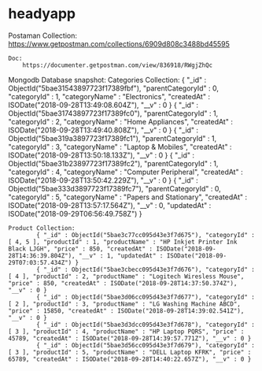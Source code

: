 # headyapp


Postaman Collection:
        https://www.getpostman.com/collections/6909d808c3488bd45595

    Doc:
        https://documenter.getpostman.com/view/836918/RWgjZhQc

Mongodb Database snapshot:
   Categories Collection:
            { "_id" : ObjectId("5bae31543897723f17389fbf"), "parentCategoryId" : 0, "categoryId" : 1, "categoryName" : "Electronics", "createdAt" : ISODate("2018-09-28T13:49:08.604Z"), "__v" : 0 }
            { "_id" : ObjectId("5bae31743897723f17389fc0"), "parentCategoryId" : 1, "categoryId" : 2, "categoryName" : "Home Appliances", "createdAt" : ISODate("2018-09-28T13:49:40.808Z"), "__v" : 0 }
            { "_id" : ObjectId("5bae319a3897723f17389fc1"), "parentCategoryId" : 1, "categoryId" : 3, "categoryName" : "Laptop & Mobiles", "createdAt" : ISODate("2018-09-28T13:50:18.133Z"), "__v" : 0 }
            { "_id" : ObjectId("5bae31b23897723f17389fc2"), "parentCategoryId" : 1, "categoryId" : 4, "categoryName" : "Computer Peripheral", "createdAt" : ISODate("2018-09-28T13:50:42.229Z"), "__v" : 0 }
            { "_id" : ObjectId("5bae333d3897723f17389fc7"), "parentCategoryId" : 0, "categoryId" : 5, "categoryName" : "Papers and Stationary", "createdAt" : ISODate("2018-09-28T13:57:17.564Z"), "__v" : 0, "updatedAt" : ISODate("2018-09-29T06:56:49.758Z") }

    Product Collection:
            { "_id" : ObjectId("5bae3c77cc095d43e3f7d675"), "categoryId" : [ 4, 5 ], "productId" : 1, "productName" : "HP Inkjet Printer Ink Black LJGH", "price" : 850, "createdAt" : ISODate("2018-09-28T14:36:39.804Z"), "__v" : 1, "updatedAt" : ISODate("2018-09-29T07:03:57.434Z") }
            { "_id" : ObjectId("5bae3cbecc095d43e3f7d676"), "categoryId" : [ 4 ], "productId" : 2, "productName" : "Logitech Wiresless Mouse", "price" : 850, "createdAt" : ISODate("2018-09-28T14:37:50.374Z"), "__v" : 0 }
            { "_id" : ObjectId("5bae3d06cc095d43e3f7d677"), "categoryId" : [ 2 ], "productId" : 3, "productName" : "LG Washing Machine ABCD", "price" : 15850, "createdAt" : ISODate("2018-09-28T14:39:02.541Z"), "__v" : 0 }
            { "_id" : ObjectId("5bae3d3dcc095d43e3f7d678"), "categoryId" : [ 3 ], "productId" : 4, "productName" : "HP Laptop PQRS", "price" : 45789, "createdAt" : ISODate("2018-09-28T14:39:57.771Z"), "__v" : 0 }
            { "_id" : ObjectId("5bae3d56cc095d43e3f7d679"), "categoryId" : [ 3 ], "productId" : 5, "productName" : "DELL Laptop KFRK", "price" : 65789, "createdAt" : ISODate("2018-09-28T14:40:22.657Z"), "__v" : 0 }
